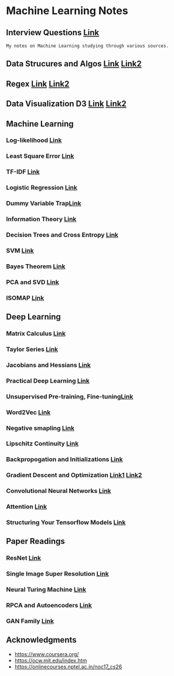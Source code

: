 # Machine Learning Notes



## Interview Questions [Link](https://docs.google.com/document/d/e/2PACX-1vQOmgGOshw6Mrk20L4T5C-t5QXMQtFo-UpL5ZmvGGPlCxSVWkYig0X0i0N_QrxsflmV1oIjuX4yDX5r/pub)
```
My notes on Machine Learning studying through various sources.
```
## Data Strucures and Algos [Link](http://interactivepython.org/runestone/static/pythonds/index.html) [Link2](https://www.hackerrank.com/domains/data-structures)

## Regex [Link](https://regexone.com/references/python) [Link2](https://www.tutorialspoint.com/python/python_reg_expressions.htm)

## Data Visualization D3 [Link](https://www.youtube.com/watch?v=4e3NF8ez95w&list=PL9yYRbwpkykvOXrZumtZWbuaXWHvjD8gi) [Link2](https://github.com/curran/dataviz-course-archive)

## Machine Learning 
### Log-likelihood [Link](https://blog.metaflow.fr/ml-notes-why-the-log-likelihood-24f7b6c40f83)

### Least Square Error [Link](https://towardsdatascience.com/ml-notes-why-the-least-square-error-bf27fdd9a721)

### TF-IDF [Link](http://www.tfidf.com)

### Logistic Regression [Link](https://docs.google.com/document/d/e/2PACX-1vTmmpP_tr2_11J0_wS64bcpl4w4Ey6VaJgBaZAOWYqKq2JGexMdirqoZf56BvfqgO5uYXXaqku8pecB/pub)

### Dummy Variable Trap[Link](https://docs.google.com/document/d/e/2PACX-1vTCgloYD87WQK4zqqV0YwZpQuuB6etoGE-2n_AfBSwu9X4QDYIawpu-8Y44UL2xPKiZ2EWyQtPJnVFI/pub)

### Information Theory [Link](https://towardsdatascience.com/must-know-information-theory-concepts-in-deep-learning-ai-e54a5da9769d)

### Decision Trees and Cross Entropy [Link](https://docs.google.com/document/d/e/2PACX-1vTBOla5TwuUQbA6ZhrQi29f361Vl8-kUz_F9rA2jsl1DzAs_xoV5duoauUOovF2EoloVAtglku7wFib/pub)

### SVM [Link](https://svmtutorial.online/download.php?file=SVM_tutorial.pdf)

### Bayes Theorem [Link](https://betterexplained.com/articles/an-intuitive-and-short-explanation-of-bayes-theorem/)

### PCA and SVD [Link](https://docs.google.com/document/d/e/2PACX-1vT9cGkZ8KFpt55t7fR3eB2BNrhKrmyT2joSR_1XMNmsPWsCs2g8YKK3EwhO4_3gsDirI3vCwJ6swPVb/pub)

### ISOMAP [Link](https://blog.paperspace.com/dimension-reduction-with-isomap/)

## Deep Learning
### Matrix Calculus [Link](https://arxiv.org/pdf/1802.01528.pdf)

### Taylor Series [Link](https://www.youtube.com/watch?v=3d6DsjIBzJ4)

### Jacobians and Hessians [Link](https://najeebkhan.github.io/blog/VecCal.html) 

### Practical Deep Learning [Link](http://course.fast.ai/lessons/lessons.html)

### Unsupervised Pre-training, Fine-tuning[Link](https://www.youtube.com/watch?v=Oq38pINmddk)

### Word2Vec [Link](http://mccormickml.com/2016/04/19/word2vec-tutorial-the-skip-gram-model/)

### Negative smapling [Link](http://mccormickml.com/2017/01/11/word2vec-tutorial-part-2-negative-sampling/)

### Lipschitz Continuity [Link](https://docs.google.com/document/d/e/2PACX-1vTMp0Gw2L4zUw1EB5hPJFr8vYjg52dGQ_tA7qRVIkETrxJVqc3sBGd_M7Owh6-HCjKmgP33vSWoZjI4/pub)

### Backpropogation and Initializations [Link](https://docs.google.com/document/d/e/2PACX-1vQ8kpJtcMpsr0ePhB78OngfjI14TMSvUJJ1m_RtmgLRNqUsWlURXZoQNtYg2TrkOlNMmxS9HNE9e1WB/pub)

### Gradient Descent and Optimization [Link1](https://docs.google.com/document/d/e/2PACX-1vSRkLjI5Kpt8dPyN5wylb1ZgkdhzKTv21MrRIWktbOymwHzHOLXzxer4K57jnVmSa5kybLieV8Lc4CF/pub) [Link2](https://docs.google.com/document/d/e/2PACX-1vQmomWlyGsNQUyvBHRK6YMhiLJ6ee0PWPG4hZZyLRFHFE412lZgO5qHZ7iUkxltM0rxhJ8uf79bZSSk/pub)

### Convolutional Neural Networks [Link](https://docs.google.com/document/d/e/2PACX-1vRG_-7Xe6DTwg-yfwPmYMoezS8WDYpWjC7jTnQeJnA4dDAiXlLBHwgkzQl_j-fCpZQTmuYU99ePGXww/pub)

### Attention [Link](https://lilianweng.github.io/lil-log/2018/06/24/attention-attention.html)

### Structuring Your Tensorflow Models [Link](https://danijar.com/structuring-your-tensorflow-models/)

## Paper Readings

### ResNet [Link](https://docs.google.com/document/d/e/2PACX-1vTut-SSPt0ZSuaAhdvIp5hp9qvFG8AUTzUvAX9KHoFVgDNPclql3Joub0Uf1AvPzbfEiqH7NgQHs2FR/pub)

### Single Image Super Resolution [Link](https://docs.google.com/document/d/e/2PACX-1vTFRh9h1UC2yC3NExAKkV09ji_Y7i6qRe2GBU3TCEyPnDF2Fwt48boarv04pqcaadT93T2ywjGErTWl/pub)

### Neural Turing Machine [Link](https://docs.google.com/document/d/e/2PACX-1vR4FsoKfNHX-Amy895QD3Ce3A-Sty-p-qSEa02o96Pn1FxLOY6wX3Epsvwx6Gd0CMqia6czelB6lYRU/pub)

### RPCA and Autoencoders [Link](https://docs.google.com/document/d/e/2PACX-1vTuJa1nY-VdLgoDdwP2407FciFU_dgKO5ELharU9dM_yplrI8UCYiQfBro6TfrvwV0HppFKq8fGWWDf/pub)

### GAN Family [Link](https://docs.google.com/document/d/e/2PACX-1vQVY0RSSyR_oH6_ruJjIj7MTQ9IrmBNq9uWVT8jncQ7FGfIYkWyRQIAhnGAOs0HG6Zz_Yh_9fHJBf-Z/pub)
## Acknowledgments

* https://www.coursera.org/
* https://ocw.mit.edu/index.htm
* https://onlinecourses.nptel.ac.in/noc17_cs26
